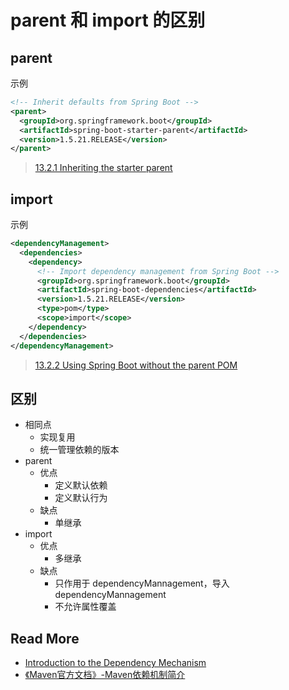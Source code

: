 # parent 和 import 的区别



## parent

示例

```xml
<!-- Inherit defaults from Spring Boot -->
<parent>
  <groupId>org.springframework.boot</groupId>
  <artifactId>spring-boot-starter-parent</artifactId>
  <version>1.5.21.RELEASE</version>
</parent>
```

> [13.2.1 Inheriting the starter parent](https://docs.spring.io/spring-boot/docs/1.5.21.RELEASE/reference/htmlsingle/#using-boot-maven-parent-pom)



## import

示例

```xml
<dependencyManagement>
  <dependencies>
    <dependency>
      <!-- Import dependency management from Spring Boot -->
      <groupId>org.springframework.boot</groupId>
      <artifactId>spring-boot-dependencies</artifactId>
      <version>1.5.21.RELEASE</version>
      <type>pom</type>
      <scope>import</scope>
    </dependency>
  </dependencies>
</dependencyManagement>
```

> [13.2.2 Using Spring Boot without the parent POM](https://docs.spring.io/spring-boot/docs/1.5.21.RELEASE/reference/htmlsingle/#using-boot-maven-without-a-parent)



## 区别

- 相同点
  - 实现复用
  - 统一管理依赖的版本
- parent
  - 优点
    - 定义默认依赖
    - 定义默认行为
  - 缺点
    - 单继承
- import
  - 优点
    - 多继承
  - 缺点
    - 只作用于 dependencyMannagement，导入 dependencyMannagement
    - 不允许属性覆盖



## Read More

- [Introduction to the Dependency Mechanism](http://maven.apache.org/guides/introduction/introduction-to-dependency-mechanism.html)
- [《Maven官方文档》-Maven依赖机制简介]([http://ifeve.com/maven-dependency-mechanism/](http://ifeve.com/maven-dependency-mechanism/))